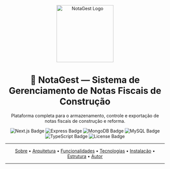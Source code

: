 <p align="center">
  <img src="./NotaGest-TypeScript/assets/logo-notagest.png" alt="NotaGest Logo" width="180"/>
</p>

<h1 align="center">📄 NotaGest — Sistema de Gerenciamento de Notas Fiscais de Construção</h1>

<p align="center">
  Plataforma completa para o armazenamento, controle e exportação de notas fiscais de construção e reforma.
</p>

<p align="center">
  <img src="https://img.shields.io/badge/Next.js-15.2.4-black?style=flat&logo=next.js" alt="Next.js Badge"/>
  <img src="https://img.shields.io/badge/Express-5.1.0-green?style=flat&logo=express" alt="Express Badge"/>
  <img src="https://img.shields.io/badge/MongoDB-8.18.1-4DB33D?style=flat&logo=mongodb" alt="MongoDB Badge"/>
  <img src="https://img.shields.io/badge/MySQL-3.14.1-00758F?style=flat&logo=mysql" alt="MySQL Badge"/>
  <img src="https://img.shields.io/badge/TypeScript-5.8.3-blue?style=flat&logo=typescript" alt="TypeScript Badge"/>
  <img src="https://img.shields.io/badge/license-MIT-green" alt="License Badge"/>
</p>

---

<p align="center">
  <a href="#sobre">Sobre</a> •
  <a href="#arquitetura">Arquitetura</a> •
  <a href="#funcionalidades">Funcionalidades</a> •
  <a href="#tecnologias">Tecnologias</a> •
  <a href="#instalação">Instalação</a> •
  <a href="#estrutura">Estrutura</a> •
  <a href="#autor">Autor</a>
</p>

---
